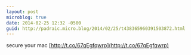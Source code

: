 ```yaml
---
layout: post
microblog: true
date: 2014-02-25 12:32 -0500
guid: http://padraic.micro.blog/2014/02/25/t438365960391503872.html
---
```

secure your mac [http://t.co/67qEgfqwrp](http://t.co/67qEgfqwrp)

